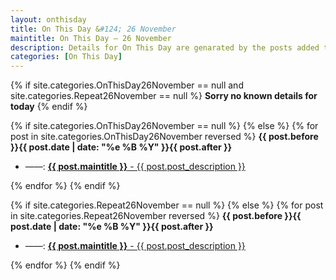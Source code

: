 ```yaml
---
layout: onthisday
title: On This Day &#124; 26 November
maintitle: On This Day — 26 November
description: Details for On This Day are genarated by the posts added to the website so the content is subject to changes/updates over time.
categories: [On This Day]
---
```


{% if site.categories.OnThisDay26November == null and site.categories.Repeat26November == null %}
<strong>Sorry no known details for today</strong>
{% endif %}

{% if site.categories.OnThisDay26November == null %}
{% else %}
{% for post in site.categories.OnThisDay26November reversed %}
<strong>{{ post.before }}{{ post.date | date: "%e %B %Y" }}{{ post.after }}</strong>
<ul>
<li> ——: <a href="{{ post.url }}"><strong>{{ post.maintitle }}</strong> - {{ post.post_description }}</a></li>
</ul>
{% endfor %}
{% endif %}

{% if site.categories.Repeat26November == null %}
{% else %}
{% for post in site.categories.Repeat26November reversed %}
<strong>{{ post.before }}{{ post.date | date: "%e %B %Y" }}{{ post.after }}</strong>
<ul>
<li> ——: <a href="{{ post.url }}"><strong>{{ post.maintitle }}</strong> - {{ post.post_description }}</a></li>
</ul>
{% endfor %}
{% endif %}

